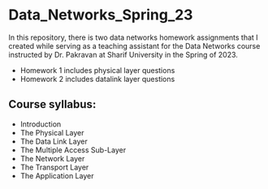 # Data_Networks_Spring_23
In this repository, there is two data networks homework assignments that I created while serving as a teaching assistant for the Data Networks course instructed by Dr. Pakravan at Sharif University in the Spring of 2023.
- Homework 1 includes physical layer questions
- Homework 2 includes datalink layer questions

## Course syllabus:
- Introduction
- The Physical Layer
- The Data Link Layer
- The Multiple Access Sub-Layer
- The Network Layer
- The Transport Layer
- The Application Layer
